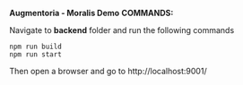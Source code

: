 **Augmentoria - Moralis Demo**
**COMMANDS:**

Navigate to **backend** folder and run the following commands 

    npm run build
    npm run start

Then open a browser and go to http://localhost:9001/
